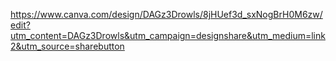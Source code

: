 https://www.canva.com/design/DAGz3Drowls/8jHUef3d_sxNogBrH0M6zw/edit?utm_content=DAGz3Drowls&utm_campaign=designshare&utm_medium=link2&utm_source=sharebutton
